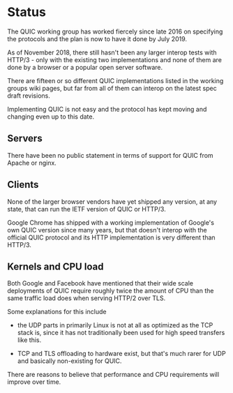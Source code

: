 # Status

The QUIC working group has worked fiercely since late 2016 on specifying the
protocols and the plan is now to have it done by July 2019.

As of November 2018, there still hasn't been any larger interop tests with
HTTP/3 - only with the existing two implementations and none of them are done
by a browser or a popular open server software.

There are fifteen or so different QUIC implementations listed in the working
groups wiki pages, but far from all of them can interop on the latest spec
draft revisions.

Implementing QUIC is not easy and the protocol has kept moving and changing
even up to this date.

## Servers

There have been no public statement in terms of support for QUIC from Apache
or nginx.

## Clients

None of the larger browser vendors have yet shipped any version, at any state,
that can run the IETF version of QUIC or HTTP/3.

Google Chrome has shipped with a working implementation of Google's own QUIC
version since many years, but that doesn't interop with the official QUIC
protocol and its HTTP implementation is very different than HTTP/3.

## Kernels and CPU load

Both Google and Facebook have mentioned that their wide scale deployments of
QUIC require roughly twice the amount of CPU than the same traffic load does
when serving HTTP/2 over TLS.

Some explanations for this include

- the UDP parts in primarily Linux is not at all as optimized as the TCP stack
  is, since it has not traditionally been used for high speed transfers like
  this.

- TCP and TLS offloading to hardware exist, but that's much rarer for UDP and 
  basically non-existing for QUIC.

There are reasons to believe that performance and CPU requirements will
improve over time.
